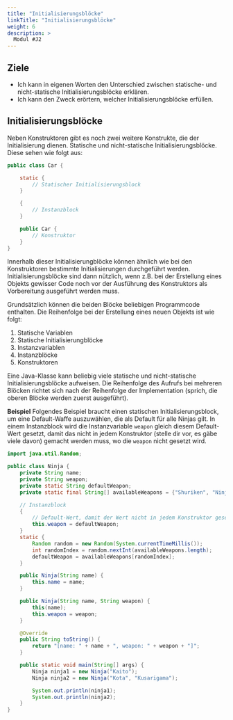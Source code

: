 ```yaml
---
title: "Initialisierungsblöcke"
linkTitle: "Initialisierungsblöcke"
weight: 6
description: >
  Modul #J2
---
```


## Ziele
* Ich kann in eigenen Worten den Unterschied zwischen statische- und nicht-statische Initialisierungsblöcke erklären.
* Ich kann den Zweck erörtern, welcher Initialisierungsblöcke erfüllen.

## Initialisierungsblöcke
Neben Konstruktoren gibt es noch zwei weitere Konstrukte, die der Initialisierung dienen. Statische und nicht-statische Initialisierungsblöcke.
Diese sehen wie folgt aus:
```java
public class Car {

	static {
		// Statischer Initialisierungsblock
	}

	{
		// Instanzblock
	}

	public Car {
		// Konstruktor
	}
}
```
Innerhalb dieser Initialisierungblöcke können ähnlich wie bei den Konstruktoren bestimmte Initialisierungen durchgeführt werden. Initialisierungsblöcke sind dann nützlich, wenn z.B. bei der Erstellung eines Objekts gewisser Code noch vor der Ausführung des Konstruktors als Vorbereitung ausgeführt werden muss.

Grundsätzlich können die beiden Blöcke beliebigen Programmcode enthalten. Die Reihenfolge bei der Erstellung eines neuen Objekts ist wie folgt:
1.  Statische Variablen
2.  Statische Initialisierungblöcke
3.  Instanzvariablen
4.  Instanzblöcke
5.  Konstruktoren

Eine Java-Klasse kann beliebig viele statische und nicht-statische Initialisierungsblöcke aufweisen. Die Reihenfolge des Aufrufs bei mehreren Blöcken richtet sich nach der Reihenfolge der Implementation (sprich, die oberen Blöcke werden zuerst ausgeführt).

**Beispiel**
Folgendes Beispiel braucht einen statischen Initialisierungsblock, um eine Default-Waffe auszuwählen, die als Default für alle Ninjas gilt. In einem Instanzblock wird die Instanzvariable `weapon` gleich diesem Default-Wert gesetzt, damit das nicht in jedem Konstruktor (stelle dir vor, es gäbe viele davon) gemacht werden muss, wo die `weapon` nicht gesetzt wird.

```java
import java.util.Random;

public class Ninja {
    private String name;
    private String weapon;
    private static String defaultWeapon;
    private static final String[] availableWeapons = {"Shuriken", "Ninjatō", "Kunai"};

    // Instanzblock
    {
        // Default-Wert, damit der Wert nicht in jedem Konstruktor gesetzt werden muss:
        this.weapon = defaultWeapon;
    }
    static {
        Random random = new Random(System.currentTimeMillis());
        int randomIndex = random.nextInt(availableWeapons.length);
        defaultWeapon = availableWeapons[randomIndex];
    }

    public Ninja(String name) {
        this.name = name;
    }

    public Ninja(String name, String weapon) {
        this(name);
        this.weapon = weapon;
    }

    @Override
    public String toString() {
        return "[name: " + name + ", weapon: " + weapon + "]";
    }

    public static void main(String[] args) {
        Ninja ninja1 = new Ninja("Kaito");
        Ninja ninja2 = new Ninja("Kota", "Kusarigama");

        System.out.println(ninja1);
        System.out.println(ninja2);
    }
}
```
